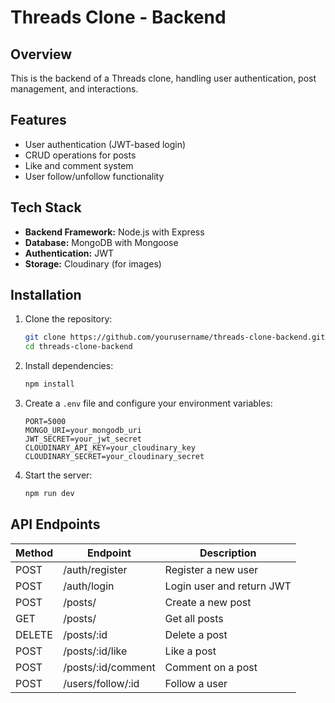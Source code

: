 
# Threads Clone - Backend

## Overview
This is the backend of a Threads clone, handling user authentication, post management, and interactions.

## Features
- User authentication (JWT-based login)
- CRUD operations for posts
- Like and comment system
- User follow/unfollow functionality

## Tech Stack
- **Backend Framework:** Node.js with Express
- **Database:** MongoDB with Mongoose
- **Authentication:** JWT
- **Storage:** Cloudinary (for images)

## Installation
1. Clone the repository:
   ```sh
   git clone https://github.com/yourusername/threads-clone-backend.git
   cd threads-clone-backend
   ```
2. Install dependencies:
   ```sh
   npm install
   ```
3. Create a `.env` file and configure your environment variables:
   ```env
   PORT=5000
   MONGO_URI=your_mongodb_uri
   JWT_SECRET=your_jwt_secret
   CLOUDINARY_API_KEY=your_cloudinary_key
   CLOUDINARY_SECRET=your_cloudinary_secret
   ```
4. Start the server:
   ```sh
   npm run dev
   ```

## API Endpoints
| Method | Endpoint          | Description |
|--------|------------------|-------------|
| POST   | /auth/register   | Register a new user |
| POST   | /auth/login      | Login user and return JWT |
| POST   | /posts/          | Create a new post |
| GET    | /posts/          | Get all posts |
| DELETE | /posts/:id       | Delete a post |
| POST   | /posts/:id/like  | Like a post |
| POST   | /posts/:id/comment | Comment on a post |
| POST   | /users/follow/:id | Follow a user |
